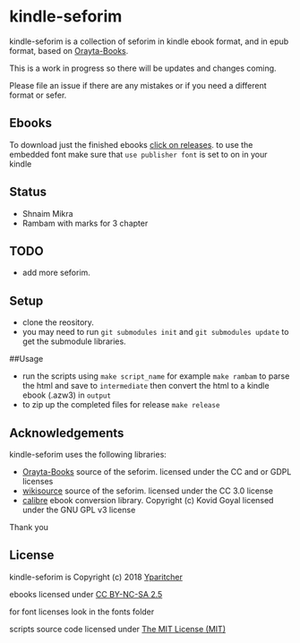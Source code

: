 # kindle-seforim
kindle-seforim is a collection of seforim in kindle ebook format, and in epub format, based on [Orayta-Books](https://github.com/MosheWagner/Orayta-Books).

This is a work in progress so there will be updates and changes coming.

Please file an issue if there are any mistakes or if you need a different format or sefer.

## Ebooks
To download just the finished ebooks [click on releases](https://github.com/yparitcher/kindle-seforim/releases/latest). to use the embedded font make sure that `use publisher font` is set to on in your kindle

## Status
- Shnaim Mikra
- Rambam with marks for 3 chapter

## TODO
- add more seforim.

## Setup
- clone the reository.
- you may need to run `git submodules init` and `git submodules update` to get the submodule libraries.

##Usage
- run the scripts using `make script_name` for example `make rambam` to parse the html and save to `intermediate` then convert the html to a kindle ebook (.azw3) in `output`
- to zip up the completed files for release `make release`

## Acknowledgements
kindle-seforim uses the following libraries:

- [Orayta-Books](https://github.com/MosheWagner/Orayta-Books) source of the seforim.
licensed under the CC and or GDPL licenses
- [wikisource](https://he.wikisource.org) source of the seforim.
licensed under the CC 3.0 license
- [calibre](https://calibre-ebook.com/) ebook conversion library.
Copyright (c) Kovid Goyal
licensed under the GNU GPL v3 license

Thank you

## License
kindle-seforim is Copyright (c) 2018 [Yparitcher](https://github.com/yparitcher)

ebooks licensed under [CC BY-NC-SA 2.5](https://creativecommons.org/licenses/by-nc-sa/2.5/legalcode)

for font licenses look in the fonts folder

scripts source code licensed under [The MIT License (MIT)](http://opensource.org/licenses/mit-license.php)
